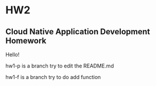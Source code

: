 # HW2
## Cloud Native Application Development Homework

Hello!

hw1-p is a branch try to edit the README.md

hw1-f is a branch try to do add function

